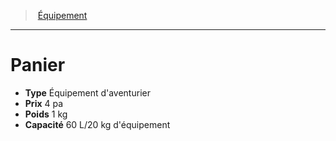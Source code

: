 ﻿---
!EquipmentItem
Type: Équipement d'aventurier
Price: 4 pa
Weight: 1 kg
Capacity: 60 L/20 kg d'équipement
Id: equipment_hd.md#panier
ParentLink: equipment_hd.md#Équipement
Name: Panier
ParentName: Équipement
NameLevel: 1
Attributes:
  Name: Panier
  Markdown: >+
    # <!--Name-->Panier<!--/Name-->


    - **Type** <!--Type-->Équipement d'aventurier<!--/Type-->

    - **Prix** <!--Price-->4 pa<!--/Price-->

    - **Poids** <!--Weight-->1 kg<!--/Weight-->

    - **Capacité** <!--Capacity-->60 L/20 kg d'équipement<!--/Capacity-->

  Type: Équipement d'aventurier
  Price: 4 pa
  Weight: 1 kg
  Capacity: 60 L/20 kg d'équipement
AttributesDictionary: >+
  Name: Panier

  Markdown: >+

    # <!--Name-->Panier<!--/Name-->





    - **Type** <!--Type-->Équipement d'aventurier<!--/Type-->



    - **Prix** <!--Price-->4 pa<!--/Price-->



    - **Poids** <!--Weight-->1 kg<!--/Weight-->



    - **Capacité** <!--Capacity-->60 L/20 kg d'équipement<!--/Capacity-->



  Type: Équipement d'aventurier

  Price: 4 pa

  Weight: 1 kg

  Capacity: 60 L/20 kg d'équipement

---
> [Équipement](hd_equipment.md)

---

# Panier

- **Type** Équipement d'aventurier
- **Prix** 4 pa
- **Poids** 1 kg
- **Capacité** 60 L/20 kg d'équipement


